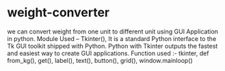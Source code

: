 # weight-converter
we can convert weight from one unit to different unit using GUI Application in python.
Module Used – Tkinter(), It is a standard Python interface to the Tk GUI toolkit shipped with Python.
Python with Tkinter outputs the fastest and easiest way to create GUI applications.
Function used :-
tkinter,
def from_kg(),
get(),
label(),
text(),
button(),
grid(),
window.mainloop()




